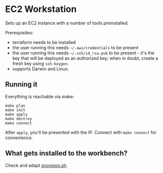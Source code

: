 # EC2 Workstation

Sets up an EC2 instance with a number of tools preinstalled. 

Prerequisites: 
* terraform needs to be installed
* the user running this needs `~/.aws/credentials` to be present
* the user running this needs `~/.ssh/id_rsa.pub` to be present - it's the key that will be deployed as an authorized key; when in doubt, create a fresh key using `ssh-keygen`.
* supports Darwin and Linux.

## Running it

Everything is reachable via make:

```
make plan
make init
make apply
make destroy
make connect
```

After `apply`, you'll be presented with the IP. Connect with `make connect` for convenience.

## What gets installed to the workbench?

Check and adapt [provision.sh](./provision.sh).
